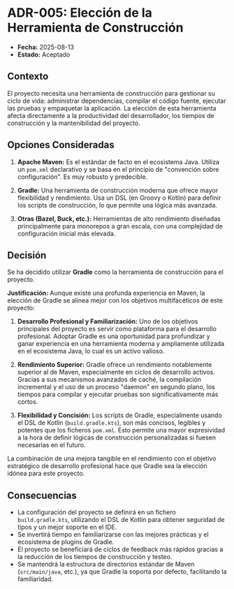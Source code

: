 # ADR-005: Elección de la Herramienta de Construcción

- **Fecha:** 2025-08-13
- **Estado:** Aceptado

## Contexto

El proyecto necesita una herramienta de construcción para gestionar su ciclo de vida: administrar dependencias, compilar el código fuente, ejecutar las pruebas y empaquetar la aplicación. La elección de esta herramienta afecta directamente a la productividad del desarrollador, los tiempos de construcción y la mantenibilidad del proyecto.

## Opciones Consideradas

1.  **Apache Maven:** Es el estándar de facto en el ecosistema Java. Utiliza un `pom.xml` declarativo y se basa en el principio de "convención sobre configuración". Es muy robusto y predecible.

2.  **Gradle:** Una herramienta de construcción moderna que ofrece mayor flexibilidad y rendimiento. Usa un DSL (en Groovy o Kotlin) para definir los scripts de construcción, lo que permite una lógica más avanzada.

3.  **Otras (Bazel, Buck, etc.):** Herramientas de alto rendimiento diseñadas principalmente para monorepos a gran escala, con una complejidad de configuración inicial más elevada.

## Decisión

Se ha decidido utilizar **Gradle** como la herramienta de construcción para el proyecto.

**Justificación:**
Aunque existe una profunda experiencia en Maven, la elección de Gradle se alinea mejor con los objetivos multifacéticos de este proyecto:

1.  **Desarrollo Profesional y Familiarización:** Uno de los objetivos principales del proyecto es servir como plataforma para el desarrollo profesional. Adoptar Gradle es una oportunidad para profundizar y ganar experiencia en una herramienta moderna y ampliamente utilizada en el ecosistema Java, lo cual es un activo valioso.

2.  **Rendimiento Superior:** Gradle ofrece un rendimiento notablemente superior al de Maven, especialmente en ciclos de desarrollo activos. Gracias a sus mecanismos avanzados de caché, la compilación incremental y el uso de un proceso "daemon" en segundo plano, los tiempos para compilar y ejecutar pruebas son significativamente más cortos.

3.  **Flexibilidad y Concisión:** Los scripts de Gradle, especialmente usando el DSL de Kotlin (`build.gradle.kts`), son más concisos, legibles y potentes que los ficheros `pom.xml`. Esto permite una mayor expresividad a la hora de definir lógicas de construcción personalizadas si fuesen necesarias en el futuro.

La combinación de una mejora tangible en el rendimiento con el objetivo estratégico de desarrollo profesional hace que Gradle sea la elección idónea para este proyecto.

## Consecuencias

* La configuración del proyecto se definirá en un fichero `build.gradle.kts`, utilizando el DSL de Kotlin para obtener seguridad de tipos y un mejor soporte en el IDE.
* Se invertirá tiempo en familiarizarse con las mejores prácticas y el ecosistema de plugins de Gradle.
* El proyecto se beneficiará de ciclos de feedback más rápidos gracias a la reducción de los tiempos de construcción y testeo.
* Se mantendrá la estructura de directorios estándar de Maven (`src/main/java`, etc.), ya que Gradle la soporta por defecto, facilitando la familiaridad.